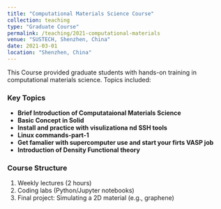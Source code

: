 ```yaml
---
title: "Computational Materials Science Course"
collection: teaching
type: "Graduate Course"
permalink: /teaching/2021-computational-materials
venue: "SUSTECH, Shenzhen, China"
date: 2021-03-01
location: "Shenzhen, China"
---
```

This Course provided graduate students with hands-on training in computational materials science. Topics included:

### Key Topics
- **Brief Introduction of Computataional Materials Science** 
- **Basic Concept in Solid**
- **Install and practice with visulizationa nd SSH tools**
- **Linux commands-part-1**
- **Get famalier with supercomputer use and start your firts VASP job**
- **Introduction of Density Functional theory**

### Course Structure
1. Weekly lectures (2 hours)
2. Coding labs (Python/Jupyter notebooks)
3. Final project: Simulating a 2D material (e.g., graphene)
